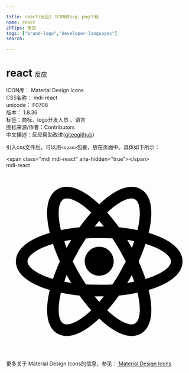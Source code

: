 ```yaml
---

title: react(反应) ICON转svg、png下载
name: react
zhTips: 反应
tags: ["brand-logo","developer-languages"]
search: 

---
```


# react  <small style="font-size: 60%;font-weight: 100">反应</small>


<div class="detail-page">
<p>
<span>
ICON库：
<span class="badge-secondary badge">Material Design Icons</span> 
</span>
<br/>
<span>
CSS名称：
<span class="badge-secondary badge">mdi-react</span> 
</span>
<br/>
<span>
unicode：
<span class="badge-secondary badge">F0708</span> 
<copy-btn content='F0708' btn-title=""></copy-btn>
<copy-btn :content='String.fromCodePoint(parseInt("F0708", 16))' btn-title="复制U"></copy-btn>
</span>
<br/>
<span>
版本：
<span class="badge-secondary badge">1.8.36</span> 
</span><br/><span>标签：<span class="badge-light badge"><router-link to="/tags/brand-logo.html">商标、logo</router-link></span><span class="badge-light badge"><router-link to="/tags/developer-languages.html">开发人员 、语言</router-link></span></span>
<br/>
<span>图标来源/作者：<span class="badge-light badge">Contributors</span></span> 
<br/>
<span class="zh-detail">中文描述：<span class="badge-primary badge">反应</span><span class="help-link"><span>帮助改进</span>(<a href="https://gitee.com/liuwave/icon-helper/edit/master/json/material/react.json" target="_blank" rel="noopener noreferrer">gitee</a><a href="https://github.com/liuwave/icon-helper/edit/master/json/material/react.json" target="_blank" rel="noopener noreferrer">github</a></span>)</span><br/>
</p>
</div>
<div class="alert alert-dark">
  <i class="mdi mdi-react mdi-48px"></i>
  <i class="mdi mdi-react mdi-36px"></i>
  <i class="mdi mdi-react mdi-24px"></i>
  <i class="mdi mdi-react mdi-18px"></i>
</div>
<div>
  <p>引入css文件后，可以用<code>&lt;span&gt;</code>包裹，放在页面中。具体如下所示：    
  </p>
  <div class="alert alert-primary" style="font-size: 14px">
    &lt;span class="mdi mdi-react" aria-hidden="true"&gt;&lt;/span&gt;
    <copy-btn content='<span class="mdi mdi-react" aria-hidden="true"></span>'></copy-btn>
  </div>
  <div class="alert alert-secondary">
    <i class="mdi mdi-react"
    style="font-size: 24px"
    aria-hidden="true"></i> mdi-react
    <copy-btn content="mdi-react" btn-title="复制图标名称"></copy-btn>
  </div>
</div>
<div id="svg" class="svg-wrap">
<svg xmlns="http://www.w3.org/2000/svg" viewBox="0 0 24 24"><path d="M12,10.11C13.03,10.11 13.87,10.95 13.87,12C13.87,13 13.03,13.85 12,13.85C10.97,13.85 10.13,13 10.13,12C10.13,10.95 10.97,10.11 12,10.11M7.37,20C8,20.38 9.38,19.8 10.97,18.3C10.45,17.71 9.94,17.07 9.46,16.4C8.64,16.32 7.83,16.2 7.06,16.04C6.55,18.18 6.74,19.65 7.37,20M8.08,14.26L7.79,13.75C7.68,14.04 7.57,14.33 7.5,14.61C7.77,14.67 8.07,14.72 8.38,14.77C8.28,14.6 8.18,14.43 8.08,14.26M14.62,13.5L15.43,12L14.62,10.5C14.32,9.97 14,9.5 13.71,9.03C13.17,9 12.6,9 12,9C11.4,9 10.83,9 10.29,9.03C10,9.5 9.68,9.97 9.38,10.5L8.57,12L9.38,13.5C9.68,14.03 10,14.5 10.29,14.97C10.83,15 11.4,15 12,15C12.6,15 13.17,15 13.71,14.97C14,14.5 14.32,14.03 14.62,13.5M12,6.78C11.81,7 11.61,7.23 11.41,7.5C11.61,7.5 11.8,7.5 12,7.5C12.2,7.5 12.39,7.5 12.59,7.5C12.39,7.23 12.19,7 12,6.78M12,17.22C12.19,17 12.39,16.77 12.59,16.5C12.39,16.5 12.2,16.5 12,16.5C11.8,16.5 11.61,16.5 11.41,16.5C11.61,16.77 11.81,17 12,17.22M16.62,4C16,3.62 14.62,4.2 13.03,5.7C13.55,6.29 14.06,6.93 14.54,7.6C15.36,7.68 16.17,7.8 16.94,7.96C17.45,5.82 17.26,4.35 16.62,4M15.92,9.74L16.21,10.25C16.32,9.96 16.43,9.67 16.5,9.39C16.23,9.33 15.93,9.28 15.62,9.23C15.72,9.4 15.82,9.57 15.92,9.74M17.37,2.69C18.84,3.53 19,5.74 18.38,8.32C20.92,9.07 22.75,10.31 22.75,12C22.75,13.69 20.92,14.93 18.38,15.68C19,18.26 18.84,20.47 17.37,21.31C15.91,22.15 13.92,21.19 12,19.36C10.08,21.19 8.09,22.15 6.62,21.31C5.16,20.47 5,18.26 5.62,15.68C3.08,14.93 1.25,13.69 1.25,12C1.25,10.31 3.08,9.07 5.62,8.32C5,5.74 5.16,3.53 6.62,2.69C8.09,1.85 10.08,2.81 12,4.64C13.92,2.81 15.91,1.85 17.37,2.69M17.08,12C17.42,12.75 17.72,13.5 17.97,14.26C20.07,13.63 21.25,12.73 21.25,12C21.25,11.27 20.07,10.37 17.97,9.74C17.72,10.5 17.42,11.25 17.08,12M6.92,12C6.58,11.25 6.28,10.5 6.03,9.74C3.93,10.37 2.75,11.27 2.75,12C2.75,12.73 3.93,13.63 6.03,14.26C6.28,13.5 6.58,12.75 6.92,12M15.92,14.26C15.82,14.43 15.72,14.6 15.62,14.77C15.93,14.72 16.23,14.67 16.5,14.61C16.43,14.33 16.32,14.04 16.21,13.75L15.92,14.26M13.03,18.3C14.62,19.8 16,20.38 16.62,20C17.26,19.65 17.45,18.18 16.94,16.04C16.17,16.2 15.36,16.32 14.54,16.4C14.06,17.07 13.55,17.71 13.03,18.3M8.08,9.74C8.18,9.57 8.28,9.4 8.38,9.23C8.07,9.28 7.77,9.33 7.5,9.39C7.57,9.67 7.68,9.96 7.79,10.25L8.08,9.74M10.97,5.7C9.38,4.2 8,3.62 7.37,4C6.74,4.35 6.55,5.82 7.06,7.96C7.83,7.8 8.64,7.68 9.46,7.6C9.94,6.93 10.45,6.29 10.97,5.7Z" /></svg>
</div>
<detail full-name='mdi-react'></detail>
    
<div><p>更多关于 Material Design Icons的信息，参见：<a target="_blank" href="https://iconhelper.cn/material.html"> Material Design Icons</a>
</p></div>
